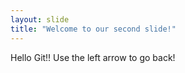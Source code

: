 ```yaml
---
layout: slide
title: "Welcome to our second slide!"
---
```

Hello Git!!
Use the left arrow to go back!
